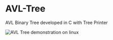 # AVL-Tree
AVL Binary Tree developed in C with Tree Printer

![AVL Tree demonstration on linux](https://i.imgur.com/DWU3XLS.png)

